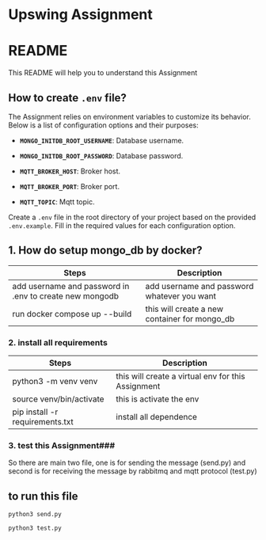# Upswing Assignment

# README #

This README will help you to understand this Assignment


## How to create `.env` file?

The Assignment relies on environment variables to customize its behavior. Below is a list of configuration options and their purposes:

- **`MONGO_INITDB_ROOT_USERNAME`**:  Database username.

- **`MONGO_INITDB_ROOT_PASSWORD`**:  Database password.

- **`MQTT_BROKER_HOST`**:  Broker host.

- **`MQTT_BROKER_PORT`**:  Broker port.

- **`MQTT_TOPIC`**:  Mqtt topic.

Create a `.env` file in the root directory of your project based on the provided `.env.example`. Fill in the required values for each configuration option.


## 1. How do setup mongo_db by docker? ##


| Steps                                                           |          Description                                       |
|-----------------------------------------------------------------|------------------------------------------------------------|
|add username and password in .env to create new mongodb          |  add username and password whatever you want               |
|run  docker compose up --build                                   |  this will create a new container for mongo_db             |



### 2. install all requirements ###

| Steps                                                     |          Description                                 |
|-----------------------------------------------------------|------------------------------------------------------|
|python3 -m venv venv                                       | this will create a virtual env for this Assignment   |
|source venv/bin/activate                                   | this is activate the env                             |
|pip install -r requirements.txt                            |  install all dependence                              |


### 3. test this Assignment###

So there are main two file, one is for sending the message (send.py) and second is for receiving the message by rabbitmq and mqtt protocol (test.py)

## to run this file ##

```
python3 send.py
```
```
python3 test.py
```